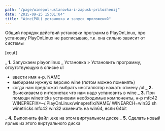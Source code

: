 ```yaml
---
path: "/page/winepol-ustanovka-i-zapusk-prilozhenij"
date: "2015-09-25 15:01:04"
title: "Wine(POL) установка и запуск приложений"
---
```

Общий порядок действий установки программ в PlayOnLinux, про установку PlayOnLinux не расписываю, т.к. она сильно зависит от системы

[xcut]

_  **1.** Запускаем playonlinux
_ Установка > Установить программу, отсутствующую в списке
ul
* ввести имя н-р. NAME
* выбираем нужную версию wine (потом можно поменять)
* когда нам предложат выбрать инсталлятор нажать отмену
/ul
_  **2.** Выискиваем в интернетах что нам надо установить в wine
_  **3.** При помощи winetricks установим необходимые компоненты, н-р mfc42 WINEPREFIX=~/.PlayOnLinux/wineprefix/NAME/ WINEARCH=win32 sh winetricks mfc42
win32 изменить на win64, если 64bit

_  **4.** Выполнить файл .exe на этом виртуальном диске
_  **5.** Сделать новый ярлык из этого виртуального диска